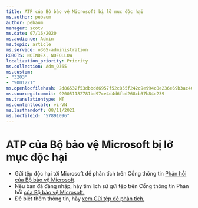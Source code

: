 ```yaml
---
title: ATP của Bộ bảo vệ Microsoft bị lỡ mục độc hại
ms.author: pebaum
author: pebaum
manager: scotv
ms.date: 07/16/2020
ms.audience: Admin
ms.topic: article
ms.service: o365-administration
ROBOTS: NOINDEX, NOFOLLOW
localization_priority: Priority
ms.collection: Adm_O365
ms.custom:
- "3203"
- "9001221"
ms.openlocfilehash: 2d86532f53dbbdd6957f52c855f242c9e994c8e236e69b3ac40800e4bce97d85
ms.sourcegitcommit: 920051182781bd97ce4d4d6fbd268cb37b84d239
ms.translationtype: MT
ms.contentlocale: vi-VN
ms.lasthandoff: 08/11/2021
ms.locfileid: "57891096"
---
```

# <a name="microsoft-defender-atp-missed-a-malicious-item"></a>ATP của Bộ bảo vệ Microsoft bị lỡ mục độc hại

- Gửi tệp độc hại tới Microsoft để phân tích trên Cổng thông tin [Phản hồi của Bộ bảo vệ Microsoft](https://www.microsoft.com/wdsi/filesubmission/). 
- Nếu bạn đã đăng nhập, hãy tìm lịch sử gửi tệp trên Cổng thông tin Phản hồi [của Bộ bảo vệ Microsoft.](https://www.microsoft.com/wdsi/submissionhistory)
- Để biết thêm thông tin, hãy [xem Gửi tệp để phân tích.](https://docs.microsoft.com/windows/security/threat-protection/intelligence/submission-guide)